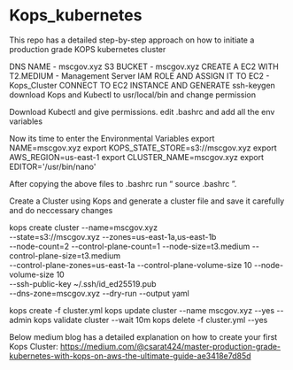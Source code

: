 # Kops_kubernetes
This repo has a detailed step-by-step approach on how to initiate a production grade KOPS kubernetes cluster

DNS NAME - mscgov.xyz
S3 BUCKET - mscgov.xyz
CREATE A EC2 WITH T2.MEDIUM - Management Server
IAM ROLE AND ASSIGN IT TO EC2  -  Kops_Cluster
CONNECT TO  EC2 INSTANCE AND GENERATE ssh-keygen  
download Kops and Kubectl to usr/local/bin and change permission 

Download Kubectl and give permissions.
edit .bashrc and add all the env variables 

Now its time to enter the Environmental Variables
export NAME=mscgov.xyz
export KOPS_STATE_STORE=s3://mscgov.xyz
export AWS_REGION=us-east-1
export CLUSTER_NAME=mscgov.xyz
export EDITOR='/usr/bin/nano'

After copying the above files to .bashrc run “ source .bashrc ”.

Create a Cluster using Kops and generate a cluster file and save it carefully and do neccessary changes

kops create cluster --name=mscgov.xyz \
--state=s3://mscgov.xyz --zones=us-east-1a,us-east-1b \
--node-count=2 --control-plane-count=1 --node-size=t3.medium --control-plane-size=t3.medium \
--control-plane-zones=us-east-1a --control-plane-volume-size 10 --node-volume-size 10 \
--ssh-public-key ~/.ssh/id_ed25519.pub \
--dns-zone=mscgov.xyz --dry-run --output yaml


kops create -f cluster.yml
kops update cluster --name mscgov.xyz --yes --admin
kops validate cluster --wait 10m
kops delete -f cluster.yml  --yes

Below medium blog has a detailed explanation on how to create your first Kops Cluster:
https://medium.com/@csarat424/master-production-grade-kubernetes-with-kops-on-aws-the-ultimate-guide-ae3418e7d85d

